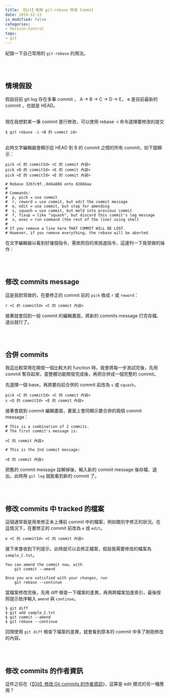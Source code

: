 ```yaml
---
title: 【Git】使用 git-rebase 修改 Commit 
date: 2019-12-13
is_modified: false
categories:
- Version-Control
tags:
- git
--- 
```


紀錄一下自己常用的 `git-rebase` 的用法。

<!--more-->
<br><br> 

## 情境假設
假設目前 git log 存在多筆 commit ， A -> B -> C -> D -> E， e 是目前最新的 commit ，也就是 HEAD。

<br>現在我想對某一筆 commit 進行修改，可以使用 rebase -i 命令選擇要修改的提交
```shell
$ git rebase -i <B 的 commit id>
```

<br>此時文字編輯器會顯示從 HEAD 到 B 的 commit 之間的所有 commit，如下圖顯示：

```shell
pick <C 的 commitId> <C 的 commit 內容>
pick <D 的 commitId> <E 的 commit 內容>
pick <E 的 commitId> <E 的 commit 內容>

# Rebase 326fc9f..0d4a808 onto d286baa
#
# Commands:
#  p, pick = use commit
#  r, reword = use commit, but edit the commit message
#  e, edit = use commit, but stop for amending
#  s, squash = use commit, but meld into previous commit
#  f, fixup = like "squash", but discard this commit's log message
#  x, exec = run command (the rest of the line) using shell
#
# If you remove a line here THAT COMMIT WILL BE LOST.
# However, if you remove everything, the rebase will be aborted.
 ```

在文字編輯器以看到好幾個指令，需依照目的來挑選指令，這邊列一下我常做的操作：

<br><br> 

## 修改 commits message
這是我對常做的，在要修正的 commit 前的 `pick` 換成 `r` 或 `reword`：
```shell
r <C 的 commitId> <C 的 commit 內容>
```

接著就會回到一般 commit 的編輯畫面，將新的 commits message 打完存檔、退出就行了。

<br><br> 

## 合併 commits
我這比較常用在開發一個比較大的 function 時。我會將每一步測試完後，先用 commit 暫存起來，當整體功能開發完成後，再把合併成一個完整的 commit。

先選擇一個 base，再將要向前合併的 commit 前改為 `s` 或 `squash`。
```shell
pick <C 的 commitId> <C 的 commit 內容>
s <D 的 commitId> <E 的 commit 內容>
```

接著會跳到 commit 編輯畫面，畫面上會同顯示要合併的兩個 commit message：
```shell
# This is a combination of 2 commits.
# The first commit's message is:

<C 的 commit 內容>

# This is the 2nd commit message:

<E 的 commit 內容>
```

把舊的 commit message 註解掉後，輸入新的 commit message 後存檔、退出。此時用 `git log` 就能看到新的 commit 了。

<br><br> 

## 修改 commits 中 tracked 的檔案
這個通常我是用來修正未上傳前 commit 中的檔案，例如錯別字修正的狀況。在這情況下，在要修正的 commit 前改為 `e` 或 `edit`。
```
e <C 的 commitId> <C 的 commit 內容>
```

接下來會收到下列提示，此時就可以去修正檔案，假設我需要修改的檔案為 `sample_C.txt`。
```
You can amend the commit now, with
	git commit --amend 

Once you are satisfied with your changes, run
	git rebase --continue
```

當檔案修改完後，先用 diff 檢查一下檔案的差異，再用將檔案加進索引，最後按照提示依序輸入 `amend` 與 `continue`。

```shell
$ git diff
$ git add sample_C.txt
$ git commit --amend
$ git rebase --continue
```

回頭使用 `git diff` 檢查下檔案的差異，就會看到原本的 commit 中多了剛剛修改的內容。

<br><br> 

## 修改 commits 的作者資訊
這件之前在《[【Git】修改 Git commits 的作者資訊](/Change-the-Git-Commit-Author-for-the-Specific-Commits/)》，這算是 edit 模式的另一種應用？